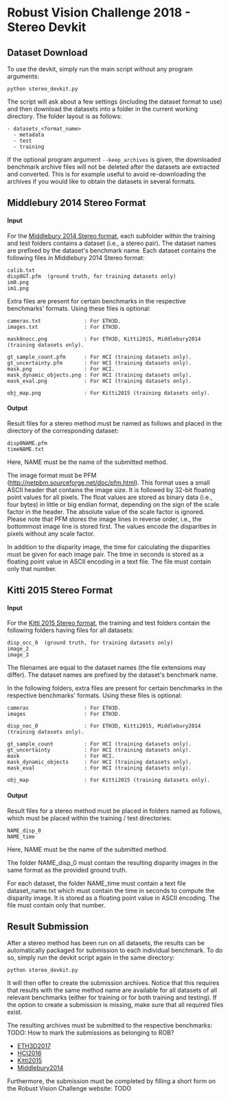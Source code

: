 # Robust Vision Challenge 2018 - Stereo Devkit #

## Dataset Download ##

To use the devkit, simply run the main script without any program arguments:
```
python stereo_devkit.py
```
The script will ask about a few settings (including the dataset format to use)
and then download the datasets into a folder in the current working directory.
The folder layout is as follows:

```
- datasets_<format_name>
  - metadata
  - test
  - training
```

If the optional program argument `--keep_archives` is given, the downloaded
benchmark archive files will not be deleted after the datasets are extracted
and converted. This is for example useful to avoid re-downloading the archives
if you would like to obtain the datasets in several formats.


## Middlebury 2014 Stereo Format ##

#### Input ####

For the [Middlebury 2014 Stereo format](http://vision.middlebury.edu/stereo/data/scenes2014/),
each subfolder within the training and
test folders contains a dataset (i.e., a stereo pair). The dataset names are
prefixed by the dataset's benchmark name. Each dataset contains the following
files in Middlebury 2014 Stereo format:

```
calib.txt
disp0GT.pfm  (ground truth, for training datasets only)
im0.png
im1.png
```

Extra files are present for certain benchmarks in the respective benchmarks'
formats. Using these files is optional:

```
cameras.txt              : For ETH3D.
images.txt               : For ETH3D.

mask0nocc.png            : For ETH3D, Kitti2015, Middlebury2014 (training datasets only).

gt_sample_count.pfm      : For HCI (training datasets only).
gt_uncertainty.pfm       : For HCI (training datasets only).
mask.png                 : For HCI.
mask_dynamic_objects.png : For HCI (training datasets only).
mask_eval.png            : For HCI (training datasets only).

obj_map.png              : For Kitti2015 (training datasets only).
```

#### Output ####

Result files for a stereo method must be named as follows and placed in the
directory of the corresponding dataset:
```
disp0NAME.pfm
timeNAME.txt
```
Here, NAME must be the name of the submitted method.

The image format must be PFM (http://netpbm.sourceforge.net/doc/pfm.html). This
format uses a small ASCII header that contains the image size. It is followed by
32-bit floating point values for all pixels. The float values are stored as
binary data (i.e., four bytes) in little or big endian format, depending on the
sign of the scale factor in the header. The absolute value of the scale
factor is ignored. Please note that PFM stores the image lines in reverse
order, i.e., the bottommost image line is stored first. The values encode the
disparities in pixels without any scale factor.

In addition to the disparity image, the time for calculating the disparities
must be given for each image pair. The time in seconds is stored as a floating
point value in ASCII encoding in a text file. The file must contain only that
number.


## Kitti 2015 Stereo Format ##

#### Input ####

For the [Kitti 2015 Stereo format](http://www.cvlibs.net/datasets/kitti/eval_scene_flow.php?benchmark=stereo),
the training and test folders contain the following folders having files for all
datasets:

```
disp_occ_0  (ground truth, for training datasets only)
image_2
image_3
```

The filenames are equal to the dataset names (the file extensions may differ).
The dataset names are prefixed by the dataset's benchmark name.

In the following folders, extra files are present for certain benchmarks in the
respective benchmarks' formats. Using these files is optional:

```
cameras                  : For ETH3D.
images                   : For ETH3D.

disp_noc_0               : For ETH3D, Kitti2015, Middlebury2014 (training datasets only).

gt_sample_count          : For HCI (training datasets only).
gt_uncertainty           : For HCI (training datasets only).
mask                     : For HCI.
mask_dynamic_objects     : For HCI (training datasets only).
mask_eval                : For HCI (training datasets only).

obj_map                  : For Kitti2015 (training datasets only).
```

#### Output ####

Result files for a stereo method must be placed in folders named as follows,
which must be placed within the training / test directories:

```
NAME_disp_0
NAME_time
```

Here, NAME must be the name of the submitted method.

The folder NAME_disp_0 must contain the resulting disparity images in the same
format as the provided ground truth.

For each dataset, the folder NAME_time must contain a text file dataset_name.txt
which must contain the time in seconds to compute the disparity image. It is
stored as a floating point value in ASCII encoding. The file must contain only
that number.


## Result Submission ##

After a stereo method has been run on all datasets, the results can be
automatically packaged for submission to each individual benchmark. To do so,
simply run the devkit script again in the same directory:
```
python stereo_devkit.py
```
It will then offer to create the submission archives. Notice that this requires
that results with the same method name are available for all datasets of all
relevant benchmarks (either for training or for both training and testing). If
the option to create a submission is missing, make sure that all required files
exist.

The resulting archives must be submitted to the respective benchmarks:
TODO: How to mark the submissions as belonging to ROB?
* [ETH3D2017](https://www.eth3d.net/login)
* [HCI2016](http://hci-benchmark.org/accounts/login?next=/challenges/submissions/create/stereo_geometry&hc=stereo_geometry)
* [Kitti2015](http://www.cvlibs.net/datasets/kitti/user_login.php)
* [Middlebury2014](http://vision.middlebury.edu/stereo/submit3/upload.html)

Furthermore, the submission must be completed by filling a short form on the
Robust Vision Challenge website: TODO
